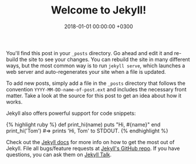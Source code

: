 ﻿---
date: 2018-01-01 00:00:00 +0300
categories: jekyll update
lang: en-us
layout: post
title: Welcome to Jekyll!
---

You'll find this post in your `_posts` directory. Go ahead 
and edit it and re-build the site to see your changes. You 
can rebuild the site in many different ways, but the most 
common way is to run `jekyll serve`, which launches a web 
server and auto-regenerates your site when a file is updated.

To add new posts, simply add a file in the `_posts` directory 
that follows the convention `YYYY-MM-DD-name-of-post.ext` 
and includes the necessary front matter. Take a look at 
the source for this post to get an idea about how it works.

Jekyll also offers powerful support for code snippets:

{% highlight ruby %}
def print_hi(name)
  puts "Hi, #{name}"
end
print_hi('Tom')
#=> prints 'Hi, Tom' to STDOUT.
{% endhighlight %}

Check out the [Jekyll docs][jekyll-docs] for more info on 
how to get the most out of Jekyll. File all bugs/feature 
requests at [Jekyll's GitHub repo][jekyll-gh]. If you have 
questions, you can ask them on [Jekyll Talk][jekyll-talk].

[jekyll-docs]://jekyllrb.com/docs/home
[jekyll-gh]://github.com/jekyll/jekyll
[jekyll-talk]://talk.jekyllrb.com/

#
